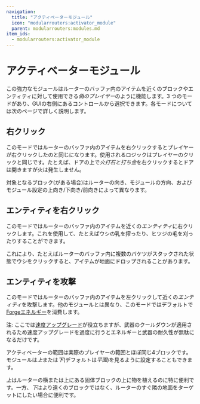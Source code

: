 ```yaml
---
navigation:
  title: "アクティベーターモジュール"
  icon: "modularrouters:activator_module"
  parent: modularrouters:modules.md
item_ids:
  - modularrouters:activator_module
---
```


# アクティベーターモジュール

この強力なモジュールはルーターのバッファ内のアイテムを近くのブロックやエンティティに対して使用できる*偽のプレイヤー*のように機能します。3 つのモードがあり、GUIの右側にあるコントロールから選択できます。各モードについては次のページで詳しく説明します。

## 右クリック

このモードではルーターのバッファ内のアイテムを右クリックするとプレイヤーが右クリックしたのと同じになります。使用されるロジックはプレイヤーのクリックと同じです。たとえば、ドアの上で*火打石と打ち金*を右クリックするとドアは開きますが火は発生しません。

対象となるブロック(がある場合)はルーターの向き、モジュールの方向、およびモジュール設定の上向き/下向き/前向きによって異なります。

## エンティティを右クリック

このモードではルーターのバッファ内のアイテムを近くの*エンティティ*に右クリックします。これを使用して、たとえばウシの乳を搾ったり、ヒツジの毛を刈ったりすることができます。

これにより、たとえばルーターのバッファ内に複数のバケツがスタックされた状態でウシをクリックすると、アイテムが地面にドロップされることがあります。

## エンティティを攻撃

このモードではルーターのバッファ内のアイテムを左クリックして近くの*エンティティ*を攻撃します。他のモジュールとは異なり、このモードではデフォルトで[Forgeエネルギー](../energy.md)を消費します。

注: ここでは[速度アップグレード](../speed.md)が役立ちますが、武器のクールダウンが適用されるため速度アップグレードを過度に行うとエネルギーと武器の耐久性が無駄になるだけです。

アクティベーターの範囲は実際のプレイヤーの範囲とほぼ同じ4ブロックです。モジュールは*上*または*下*(デフォルトは*平面*)を見るように設定することもできます。

*上*はルーターの横または上にある固体ブロックの上に物を植えるのに特に便利です。一方、*下*はより遠くのブロックではなく、ルーターのすぐ隣の地面をターゲットにしたい場合に便利です。



<Recipe id="modularrouters:activator_module" />

